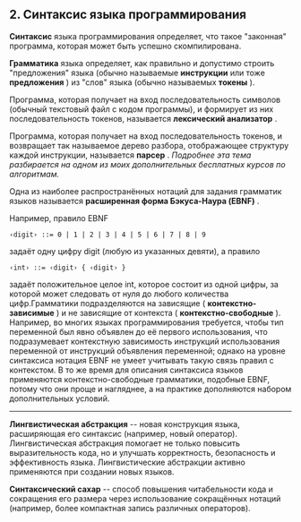 ## 2. Синтаксис языка программирования

**Синтаксис** языка программирования определяет, что такое "законная" программа, которая может быть успешно скомпилирована.

**Грамматика** языка определяет, как правильно и допустимо строить "предложения" языка (обычно называемые **инструкции** или тоже  **предложения** ) из "слов" языка (обычно называемых  **токены** ).

Программа, которая получает на вход последовательность символов (обычный текстовый файл с кодом программы), и формирует из них последовательность токенов, называется  **лексический анализатор** .

Программа, которая получает на вход последовательность токенов, и возвращает так называемое дерево разбора, отображающее структуру каждой инструкции, называется  **парсер** . *Подробнее эта тема разбирается на одном из моих дополнительных бесплатных курсов по алгоритмам.*

Одна из наиболее распространённых нотаций для задания грамматик языков называется  **расширенная форма Бэкуса-Наура (EBNF)** .

Например, правило EBNF

```
‹digit› ::= 0 | 1 | 2 | 3 | 4 | 5 | 6 | 7 | 8 | 9
```

задаёт одну цифру digit (любую из указанных девяти), а правило

```
‹int› ::= ‹digit› { ‹digit› } 
```

задаёт положительное целое int, которое состоит из одной цифры, за которой может следовать от нуля до любого количества цифр.Грамматики подразделяются на зависящие ( **контекстно-зависимые** ) и не зависящие от контекста ( **контекстно-свободные** ). Например, во многих языках программирования требуется, чтобы тип переменной был явно объявлен до её первого использования, что подразумевает контекстную зависимость инструкций использования переменной от инструкций объявления переменной; однако на уровне синтаксиса нотация EBNF не умеет учитывать такую связь правил с контекстом. В то же время для описания синтаксиса языков применяются контекстно-свободные грамматики, подобные EBNF, потому что они проще и нагляднее, а на практике дополняются набором дополнительных условий.

---

**Лингвистическая абстракция** -- новая конструкция языка, расширяющая его синтаксис (например, новый оператор). Лингвистическая абстракция помогает не только повысить выразительность кода, но и улучшать корректность, безопасность и эффективность языка. Лингвистические абстракции активно применяются при создании новых языков.

**Синтаксический сахар** -- способ повышения читабельности кода и сокращения его размера через использование сокращённых нотаций (например, более компактная запись различных операторов).
